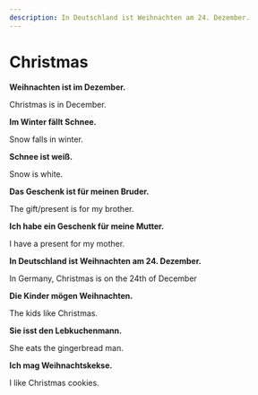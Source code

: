 ```yaml
---
description: In Deutschland ist Weihnachten am 24. Dezember.
---
```


# Christmas

**Weihnachten ist im Dezember.**

Christmas is in December.

**Im Winter fällt Schnee.**

Snow falls in winter.

**Schnee ist weiß.**

Snow is white.

**Das Geschenk ist für meinen Bruder.**

The gift/present is for my brother.

**Ich habe ein Geschenk für meine Mutter.**

I have a present for my mother.

**In Deutschland ist Weihnachten am 24. Dezember.**

In Germany, Christmas is on the 24th of December

**Die Kinder mögen Weihnachten.**

The kids like Christmas.

**Sie isst den Lebkuchenmann.**

She eats the gingerbread man.

**Ich mag Weihnachtskekse.**

I like Christmas cookies.

